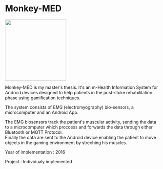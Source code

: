 <h1> Monkey-MED </h1>
<img src="https://www.labrosb.com/project-thumbs/monkeyMed.png" height="200px" />
<p> Monkey-MED is my master's thesis. It's an m-Health Information System for Android devices designed to help patients in the post-stoke rehabilitation phase using gamification techniques. </p>
<p> The system consists of EMG (electromyography) bio-sensors, a microcomputer and an Android App.</p>
<p> The EMG biosensors track the patient's muscular activity, sending the data to a microcomputer which proccess and forwards the data    through either Bluetooth or MQTT Protocol.
<br />
Finally the data are sent to the Android device enabling the patient to move objects in the gaming environment by streching his muscles. </p>
<p>Year of implementation : 2016</p>
<p>Project : Individualy implemented</p>

